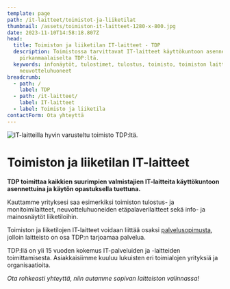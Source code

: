 ```yaml
---
template: page
path: /it-laitteet/toimistot-ja-liiketilat
thumbnail: /assets/toimiston-it-laitteet-1280-x-800.jpg
date: 2023-11-10T14:58:18.807Z
head:
  title: Toimiston ja liiketilan IT-laitteet - TDP
  description: Toimistossa tarvittavat IT-laitteet käyttökuntoon asennettuina
    pirkanmaalaiselta TDP:ltä.
  keywords: infonäytöt, tulostimet, tulostus, toimisto, toimiston laitteet,
    neuvotteluhuoneet
breadcrumb:
  - path: /
    label: TDP
  - path: /it-laitteet/
    label: IT-laitteet
  - label: Toimisto ja liiketila
contactForm: Ota yhteyttä
---
```

![IT-laitteilla hyvin varusteltu toimisto TDP:ltä.](/assets/toimiston-it-laitteet-1280-x-800.jpg)

# Toimiston ja liiketilan IT-laitteet

**TDP toimittaa kaikkien suurimpien valmistajien IT-laitteita käyttökuntoon asennettuina  ja käytön opastuksella tuettuna.**

Kauttamme yrityksesi saa esimerkiksi toimiston tulostus- ja monitoimilaitteet, neuvotteluhuoneiden etäpalaverilaitteet sekä info- ja mainosnäytöt liiketiloihin. 

Toimiston ja liiketilojen IT-laitteet voidaan liittää osaksi <a href="/it-palvelut/palvelusopimus">palvelusopimusta</a>, jolloin laitteisto on osa TDP:n tarjoamaa palvelua.

TDP:llä on yli 15 vuoden kokemus IT-palveluiden ja -laitteiden toimittamisesta. Asiakkaisiimme kuuluu lukuisten eri toimialojen yrityksiä ja organisaatioita.  

*Ota rohkeasti yhteyttä, niin autamme sopivan laitteiston valinnassa!*